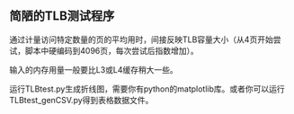 ## 简陋的TLB测试程序

通过计量访问特定数量的页的平均用时，间接反映TLB容量大小（从4页开始尝试，脚本中硬编码到4096页，每次尝试后指数增加）。

输入的内存用量一般要比L3或L4缓存稍大一些。

运行TLBtest.py生成折线图，需要你有python的matplotlib库。或者你可以运行TLBtest_genCSV.py得到表格数据文件。
